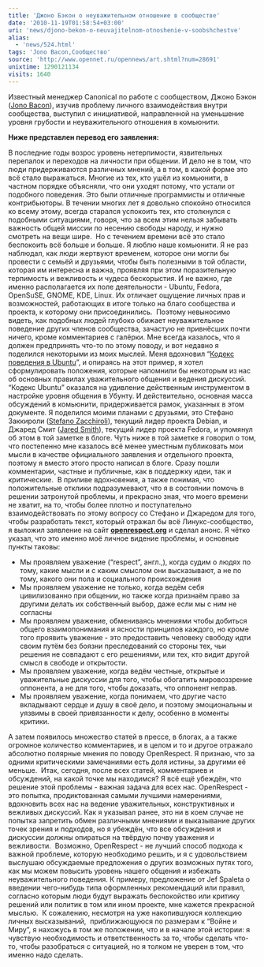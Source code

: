 ```yaml
---
title: 'Джоно Бэкон о неуважительном отношение в сообществе'
date: '2010-11-19T01:58:54+03:00'
uri: 'news/djono-bekon-o-neuvajitelnom-otnoshenie-v-soobshchestve'
alias: 
  - 'news/524.html'
tags: 'Jono Bacon,Сообщество'
source: 'http://www.opennet.ru/opennews/art.shtml?num=28691'
unixtime: 1290121134
visits: 1640
---
```

Известный менеджер Canonical по работе с сообществом, Джоно Бэкон ([Jono Bacon](http://ru.wikipedia.org/wiki/%D0%91%D1%8D%D0%BA%D0%BE%D0%BD,_%D0%94%D0%B6%D0%BE%D0%BD%D0%BE)), изучив проблему личного взаимодействия внутри сообщества, выступил с инициативой, направленной на уменьшение уровня грубости и неуважительного отношения в комьюнити.

**Ниже представлен перевод его заявления:**

В последние годы возрос уровень нетерпимости, язвительных перепалок и переходов на личности при общении. И дело не в том, что люди придерживаются различных мнений, а в том, в какой форме это всё стало выражаться. Многие из тех, кто ушёл из комьюнити, в частном порядке объясняли, что они уходят потому, что устали от подобного поведения. Это были отличные программисты и отличные контрибьюторы. В течении многих лет я довольно спокойно относился ко всему этому, всегда старался успокоить тех, кто столкнулся с подобными ситуациями, говоря, что за всем этим нельзя забывать важность общей миссии по несению свободы народу, и нужно смотреть на вещи шире.  Но с течением времени всё это стало беспокоить всё больше и больше. Я люблю наше комьюнити. Я не раз наблюдал, как люди жертвуют временем, которое они могли бы провести с семьёй и друзьями, чтобы быть полезными в той области, которая им интересна и важна, проявляя при этом поразительную терпимость и вежливость и чудеса бескорыстия. И не важно, где именно располагается их поле деятельности - Ubuntu, Fedora, OpenSuSE, GNOME, KDE, Linux. Их отличает ощущение личных прав и возможностей, работающих в итоге только на благо сообщества и проекта, к которому они присоединились.  Поэтому невыносимо видеть, как подобных людей глубоко обижает неуважительное поведение других членов сообщества, зачастую не привнёсших почти ничего, кроме комментариев с галёрки. Мне всегда казалось, что я должен предпринять что-то по этому поводу, и вот недавно я поделился некоторыми из моих мыслей. Меня вдохновил “[Кодекс поведения в Ubuntu](http://www.ubuntu.com/community/conduct)”, и опираясь на этот пример, я хотел сформулировать положения, которые напомнили бы некоторым из нас об основных правилах уважительного общения и ведения дискуссий.  “Кодекс Ubuntu” оказался на удивление действенным инструментом в настройке уровня общения в Убунту. И действительно, основная масса обсуждений в комьюнити, придерживается рамок, указанных в этом документе. Я поделился моими планами с друзьями, это Стефано Заккироли ([Stefano Zacchiroli](http://upsilon.cc/%7Ezack/)), текущий лидер проекта Debian, и Джаред Смит ([Jared Smith](http://www.jaredsmith.net/about/)), текущий лидер проекта Fedora, и упомянул об этом в той заметке в блоге. Чуть ниже в той заметке я говорил о том, что постепенно мне казалось всё менее уместным публиковать мои мысли в качестве официального заявления и отдельного проекта, поэтому я вместо этого просто написал в блоге. Сразу пошли комментарии, частные и публичные, как в поддержку идеи, так и критические.  В приливе вдохновения, а также понимая, что положительные отклики подразумевают, что я в состоянии помочь в решении затронутой проблемы, и прекрасно зная, что моего времени не хватит, на то, чтобы более плотно и поступательно взаимодействовать по этому вопросу со Стефано и Джаредом для того, чтобы разработать текст, который отражал бы всё Линукс-сообщество, я выложил заявление на сайт **[openrespect.org](http://openrespect.org/)** и сделал анонс. Я чётко указал, что это именно моё личное видение проблемы, и основные пункты таковы: 

*   Мы проявляем уважение (“respect”, англ.,), когда судим о людях по тому, какие мысли и с каким смыслом они высказывают, а не по тому, какого они пола и социального происхождения
*   Мы проявляем уважение не только, когда ведём себя цивилизованно при общении, но также когда признаём право за другими делать их собственный выбор, даже если мы с ним не согласны
*   Мы проявляем уважение, обмениваясь мнениями чтобы добиться общего взаимопонимания и ясности принципов каждого, но кроме того проявить уважение - это предоставить человеку свободу идти своим путём без боязни преследований со стороны тех, чьи решения не совпадают с его решениями, или тех, кто видит другой смысл в свободе и открытости.
*   Мы проявляем уважение, когда ведём честные, открытые и уважительные дискуссии для того, чтобы обогатить мировоззрение оппонента, а не для того, чтобы доказать, что оппонент неправ.
*   Мы проявляем уважение, когда понимаем, что другие часто вкладывают сердце и душу в своё дело, и поэтому эмоциональны и уязвимы в своей привязанности к делу, особенно в моменты критики.

А затем появилось множество статей в прессе, в блогах, а а также огромное количество комментариев, и в целом и то и другое отражало абсолютно полярные мнения по поводу OpenRespect. Я признаю, что за одними критическими замечаниями есть доля истины, за другими её меньше.  Итак, сегодня, после всех статей, комментариев и обсуждений, на какой точке мы находимся? Я всё ещё убеждён, что решение этой проблемы - важная задача для всех нас. OpenRespect - это попытка, продиктованная самыми лучшими намерениями, вдохновить всех нас на ведение уважительных, конструктивных и вежливых дискуссий. Как я указывал ранее, это ни в коем случае не попытка запретить обмен различными мнениями и выказывание других точек зрения и подходов, но я убеждён, что все обсуждения и дискуссии должны опираться на твёрдую почву уважения и вежливости.  Возможно, OpenRespect - не лучший способ подхода к важной проблеме, которую необходимо решить, и я с удовольствием выслушаю обсуждаемые предложения о других возможных путях того, как мы можем повысить уровень нашего общения и избежать неуважительного поведения. К примеру, предложение от Jef Spaleta о введении чего-нибудь типа оформленных рекомендаций или правил, согласно которым люди будут выражать беспокойство или критику решений или политик в том или ином проекте, мне кажется прекрасной мыслью.  К сожалению, несмотря на уже накопившуюся коллекцию личных высказываний,  приближающуюся по размерам к “Войне и Миру”, я нахожусь в том же положении, что и в начале этой истории: я чувствую необходимость и ответственность за то, чтобы сделать что-то, чтобы разобраться с ситуацией, но я толком не уверен в том, что именно надо сделать.
